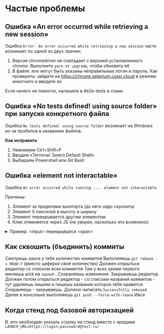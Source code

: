 # Частые проблемы

## Ошибка «An error occurred while retrieving a new session»

Ошибка `Error: An error occurred while retrieving a new session` часто возникает по одной из двух причин:

1. Версия chromedriver не совпадает с версией установленного chrome. Выполните `yarn et upgrade`, чтобы обновить её
2. В файле .env могут быть указаны неправильные логин и пароль. Как проверить: зайдите на https://chrome.selenium.csssr.cloud в режиме инкогнито и введите их

Если ничего не помогло, напишите в #e2e-tests в слаке.

## Ошибка «No tests defined! using source folder» при запуске конкретного файла

Ошибка `No tests defined! using source folder` возникает на Windows из-за пробелов в названиях файлов.

**Как исправить**

1. Нажимаем Ctrl+Shift+P
2. Вводим «Terminal: Select Default Shell»
3. Выбираем Powershell или Git Bash

## Ошибка «element not interactable»

Ошибка `An error occurred while running .... element not interactable`

Причины:

1. Элемент за пределами вьюпорта (до него надо скролить)
2. Элемент 0 пикселей в высоту и ширину
3. Элемент перекрывается другим элементом
4. Клик отменяется через JS (не уверен, насколько это возможно)

<details>
  <summary>Пример: &lt;input> перекрывался &lt;span></summary>

![](http://s.csssr.ru/UGFKUFRBL/2021-11-16-14-11-36-eZM2a.jpg)
![](http://s.csssr.ru/UGFKUFRBL/2021-11-16-14-12-28-jsO5V.jpg)

</details>

## Как сквошить (бъединить) коммиты 
Смотришь какое у тебя количество коммитов
Выполняешь `git rebase -i HEAD~7`  (вместо циферки своё количество)
Должен открыться редактор со списком всех коммитов
Там у всех кроме первого меняешь pick на `squash` . Сохраняешь изменения. Закрываешь редактор.
Должен потом открыться редактор - со списокм названий коммитов - тут удаляешь лишнее и пишешь название которое тебе нравится. Сохраняешь - закрываешь.  Должно написать `Successfully rebased`
Далее в консольке выполняешь  `git push --force-with-lease`  Ивсе

## Когда стенд под базовой авторизацией
В .env необходмо указать ссылку на стенд вместе с кредами 
```LAUNCH_URL=https://login:passsword@test.ru/```
